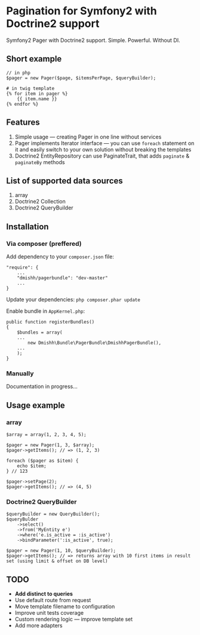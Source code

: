 # Pagination for Symfony2 with Doctrine2 support
Symfony2 Pager with Doctrine2 support. Simple. Powerful. Without DI.

## Short example

    // in php
    $pager = new Pager($page, $itemsPerPage, $queryBuilder);

    # in twig template
    {% for item in pager %}
        {{ item.name }}
    {% endfor %}

## Features

1. Simple usage — creating Pager in one line without services
1. Pager implements Iterator interface — you can use `foreach` statement on it and easily switch to your own solution without breaking the templates
1. Doctrine2 EntityRepository can use PaginateTrait, that adds `paginate` & `paginateBy` methods

## List of supported data sources

1. array
1. Doctrine2 Collection
1. Doctrine2 QueryBuilder

## Installation

### Via composer (preffered)

Add dependency to your `composer.json` file:

    "require": {
        ...
        "dmishh/pagerbundle": "dev-master"
        ...
    }

Update your dependencies: `php composer.phar update`

Enable bundle in `AppKernel.php`:

    public function registerBundles()
    {
        $bundles = array(
        ...
            new Dmishh\Bundle\PagerBundle\DmishhPagerBundle(),
        ...
        );
    }

### Manually

Documentation in progress...

## Usage example

### array

    $array = array(1, 2, 3, 4, 5);

    $pager = new Pager(1, 3, $array);
    $pager->getItems(); // => (1, 2, 3)

    foreach ($pager as $item) {
        echo $item;
    } // 123

    $pager->setPage(2);
    $pager->getItems(); // => (4, 5)

### Doctrine2 QueryBuilder

    $queryBuilder = new QueryBuilder();
    $queryBulder
        ->select()
        ->from('MyEntity e')
        ->where('e.is_active = :is_active')
        ->bindParameter(':is_active', true);

    $pager = new Pager(1, 10, $queryBuilder);
    $pager->getItems(); // => returns array with 10 first items in result set (using limit & offset on DB level)

## TODO
* **Add distinct to queries**
* Use default route from request
* Move template filename to configuration
* Improve unit tests coverage
* Custom rendering logic — improve template set
* Add more adapters